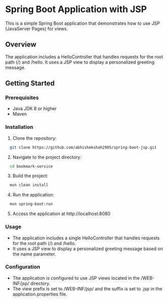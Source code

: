 # Spring Boot Application with JSP

This is a simple Spring Boot application that demonstrates how to use JSP (JavaServer Pages) for views.

## Overview
The application includes a HelloController that handles requests for the root path (/) and /hello. It uses a JSP view to display a personalized greeting message.
## Getting Started

### Prerequisites
- Java JDK 8 or higher
- Maven
### Installation
1. Clone the repository:
```bash
  git clone https://github.com/abhishekshah2905/spring-boot-jsp.git
```
2. Navigate to the project directory:
```bash
  cd bookmark-service
```
3. Build the project:
```bash
  mvn clean install
```
4. Run the application:
```bash
  mvn spring-boot:run
```
5. Access the application at http://localhost:8080
### Usage
- The application includes a single HelloController that handles requests for the root path (/) and /hello.
- It uses a JSP view to display a personalized greeting message based on the name parameter.

### Configuration
- The application is configured to use JSP views located in the /WEB-INF/jsp/ directory.
- The view prefix is set to /WEB-INF/jsp/ and the suffix is set to .jsp in the application.properties file.
